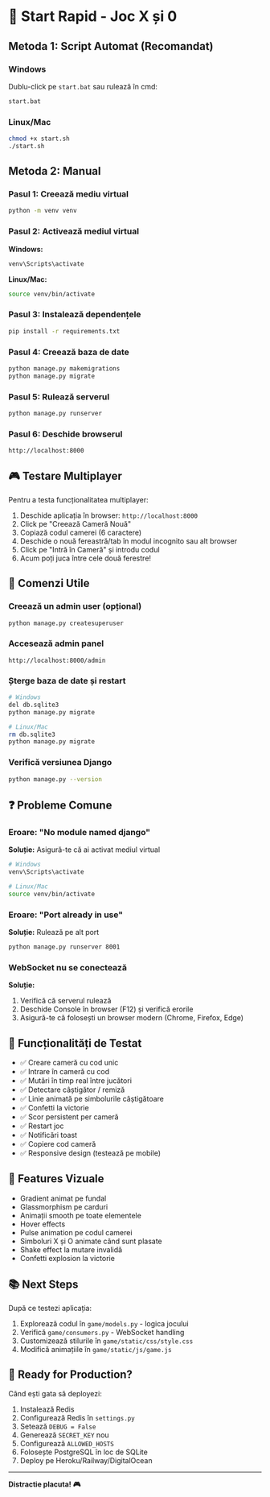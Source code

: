 # 🚀 Start Rapid - Joc X și 0

## Metoda 1: Script Automat (Recomandat)

### Windows
Dublu-click pe `start.bat` sau rulează în cmd:
```bash
start.bat
```

### Linux/Mac
```bash
chmod +x start.sh
./start.sh
```

## Metoda 2: Manual

### Pasul 1: Creează mediu virtual
```bash
python -m venv venv
```

### Pasul 2: Activează mediul virtual

**Windows:**
```bash
venv\Scripts\activate
```

**Linux/Mac:**
```bash
source venv/bin/activate
```

### Pasul 3: Instalează dependențele
```bash
pip install -r requirements.txt
```

### Pasul 4: Creează baza de date
```bash
python manage.py makemigrations
python manage.py migrate
```

### Pasul 5: Rulează serverul
```bash
python manage.py runserver
```

### Pasul 6: Deschide browserul
```
http://localhost:8000
```

## 🎮 Testare Multiplayer

Pentru a testa funcționalitatea multiplayer:

1. Deschide aplicația în browser: `http://localhost:8000`
2. Click pe "Creează Cameră Nouă"
3. Copiază codul camerei (6 caractere)
4. Deschide o nouă fereastră/tab în modul incognito sau alt browser
5. Click pe "Intră în Cameră" și introdu codul
6. Acum poți juca între cele două ferestre!

## 🔧 Comenzi Utile

### Creează un admin user (opțional)
```bash
python manage.py createsuperuser
```

### Accesează admin panel
```
http://localhost:8000/admin
```

### Șterge baza de date și restart
```bash
# Windows
del db.sqlite3
python manage.py migrate

# Linux/Mac
rm db.sqlite3
python manage.py migrate
```

### Verifică versiunea Django
```bash
python manage.py --version
```

## ❓ Probleme Comune

### Eroare: "No module named django"
**Soluție:** Asigură-te că ai activat mediul virtual
```bash
# Windows
venv\Scripts\activate

# Linux/Mac
source venv/bin/activate
```

### Eroare: "Port already in use"
**Soluție:** Rulează pe alt port
```bash
python manage.py runserver 8001
```

### WebSocket nu se conectează
**Soluție:** 
1. Verifică că serverul rulează
2. Deschide Console în browser (F12) și verifică erorile
3. Asigură-te că folosești un browser modern (Chrome, Firefox, Edge)

## 📱 Funcționalități de Testat

- ✅ Creare cameră cu cod unic
- ✅ Intrare în cameră cu cod
- ✅ Mutări în timp real între jucători
- ✅ Detectare câștigător / remiză
- ✅ Linie animată pe simbolurile câștigătoare
- ✅ Confetti la victorie
- ✅ Scor persistent per cameră
- ✅ Restart joc
- ✅ Notificări toast
- ✅ Copiere cod cameră
- ✅ Responsive design (testează pe mobile)

## 🎨 Features Vizuale

- Gradient animat pe fundal
- Glassmorphism pe carduri
- Animații smooth pe toate elementele
- Hover effects
- Pulse animation pe codul camerei
- Simboluri X și O animate când sunt plasate
- Shake effect la mutare invalidă
- Confetti explosion la victorie

## 📚 Next Steps

După ce testezi aplicația:

1. Explorează codul în `game/models.py` - logica jocului
2. Verifică `game/consumers.py` - WebSocket handling
3. Customizează stilurile în `game/static/css/style.css`
4. Modifică animațiile în `game/static/js/game.js`

## 🚀 Ready for Production?

Când ești gata să deployezi:

1. Instalează Redis
2. Configurează Redis în `settings.py`
3. Setează `DEBUG = False`
4. Generează `SECRET_KEY` nou
5. Configurează `ALLOWED_HOSTS`
6. Folosește PostgreSQL în loc de SQLite
7. Deploy pe Heroku/Railway/DigitalOcean

---

**Distractie placuta! 🎮**


